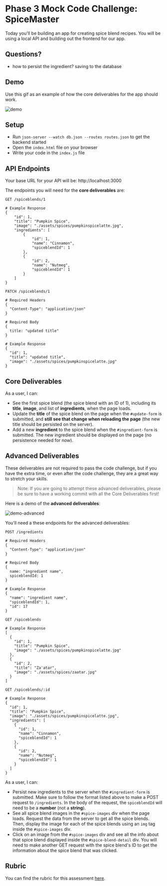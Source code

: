 # Phase 3 Mock Code Challenge: SpiceMaster

Today you'll be building an app for creating spice blend recipes. You will be using a local API and building out the frontend for our app.

## Questions?
- how to persist the ingredient? saving to the database



## Demo

Use this gif as an example of how the core deliverables for the app should work.

![demo](assets/demo-core.gif)

## Setup

- Run `json-server --watch db.json --routes routes.json` to get the backend started
- Open the `index.html` file on your browser
- Write your code in the `index.js` file

## API Endpoints

Your base URL for your API will be: http://localhost:3000

The endpoints you will need for the **core deliverables** are:

```
GET /spiceblends/1

# Example Response
{
    "id": 1,
    "title": "Pumpkin Spice",
    "image": "./assets/spices/pumpkinspicelatte.jpg",
    "ingredients": [
        {
            "id": 1,
            "name": "Cinnamon",
            "spiceblendId": 1
        },
        {
            "id": 2,
            "name": "Nutmeg",
            "spiceblendId": 1
        }
    ]
}
```

```
PATCH /spiceblends/1

# Required Headers
{ 
  "Content-Type": "application/json"
}

# Required Body
{ 
  title: "updated title"
}

# Example Response
{
  "id": 1,
  "title": "updated title",
  "image": "./assets/spices/pumpkinspicelatte.jpg"
}
```

## Core Deliverables

As a user, I can:

- See the first spice blend (the spice blend with an ID of 1), including its **title**, **image**, and list of **ingredients**, when the page loads.
- Update the **title** of the spice blend on the page when the `#update-form` is submitted, and **still see that change when reloading the page** (the new title should be persisted on the server).
- Add a new **ingredient** to the spice blend when the `#ingredient-form` is submitted. The new ingredient should be displayed on the page (no persistence needed for now).

## Advanced Deliverables

These deliverables are not required to pass the code challenge, but if you have the extra time, or even after the code challenge, they are a great way to stretch your skills.

> Note: If you are going to attempt these advanced deliverables, please be sure to have a working commit with all the Core Deliverables first!

Here is a demo of the **advanced deliverables**:

![demo-advanced](assets/demo-advanced.gif)

You'll need a these endpoints for the advanced deliverables:

```
POST /ingredients

# Required Headers
{ 
  "Content-Type": "application/json"
}

# Required Body
{ 
  name: "ingredient name",
  spiceblendId: 1
}

# Example Response
{
  "name": "ingredient name",
  "spiceblendId": 1,
  "id": 17
}
```

```
GET /spiceblends

# Example Response
[
  {
    "id": 1,
    "title": "Pumpkin Spice",
    "image": "./assets/spices/pumpkinspicelatte.jpg"
  },
  {
    "id": 2,
    "title": "Za'atar",
    "image": "./assets/spices/zaatar.jpg"
  }
]
```

```
GET /spiceblends/:id

# Example Response
{
  "id": 1,
  "title": "Pumpkin Spice",
  "image": "./assets/spices/pumpkinspicelatte.jpg",
  "ingredients": [
    {
      "id": 1,
      "name": "Cinnamon",
      "spiceblendId": 1
    },
    {
      "id": 2,
      "name": "Nutmeg",
      "spiceblendId": 1
    }
  ]
}
```

As a user, I can:

- Persist new ingredients to the server when the `#ingredient-form` is submitted. Make sure to follow the format listed above to make a POST request to `/ingredients`. In the body of the request, the `spiceblendId` will need to be a **number** (not a **string**).
- See all spice blend images in the `#spice-images` div when the page loads. Request the data from the server to get all the spice blends. Then, display the image for each of the spice blends using an `img` tag inside the `#spice-images` div.
- Click on an image from the `#spice-images` div and see all the info about that spice blend displayed inside the `#spice-blend-detail` div. You will need to make another GET request with the spice blend's ID to get the information about the spice blend that was clicked.

## Rubric

You can find the rubric for this assessment [here](https://github.com/learn-co-curriculum/se-rubrics/blob/master/module-3.md).
